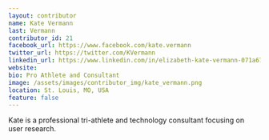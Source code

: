 ```yaml
---
layout: contributor
name: Kate Vermann
last: Vermann
contributor_id: 21
facebook_url: https://www.facebook.com/kate.vermann
twitter_url: https://twitter.com/KVermann
linkedin_url: https://www.linkedin.com/in/elizabeth-kate-vermann-071a671b/
website: 
bio: Pro Athlete and Consultant
image: /assets/images/contributor_img/kate_vermann.png
location: St. Louis, MO, USA
feature: false
---
```

Kate is a professional tri-athlete and technology consultant focusing on user research.